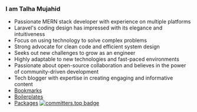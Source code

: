 ### I am Talha Mujahid
- Passionate MERN stack developer with experience on multiple platforms
- Laravel's coding design has impressed with its elegance and intuitiveness
- Focus on using technology to solve complex problems
- Strong advocate for clean code and efficient system design
- Seeks out new challenges to grow as an engineer
- Highly adaptable to new technologies and fast-paced environments
- Passionate about open-source collaboration and believes in the power of community-driven development
- Tech blogger with expertise in creating engaging and informative content
- [Bookmarks](https://htmujahid.notion.site/ce47e184c28c4c3aa96a9744cef77199?v=c19b0bfb41b241a782038671d7506ad0&pvs=4)
- [Boilerplates](https://github.com/awesome-bits)
- [Packages](https://github.com/bit0ff)
[![committers.top badge](https://user-badge.committers.top/pakistan/USERNAME.svg)](https://user-badge.committers.top/pakistan/USERNAME)

